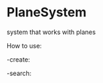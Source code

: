 # PlaneSystem
system that works with planes

How to use:

-create:
<id of plane> <name> <type> <flights count>
  
-search:
<id>

